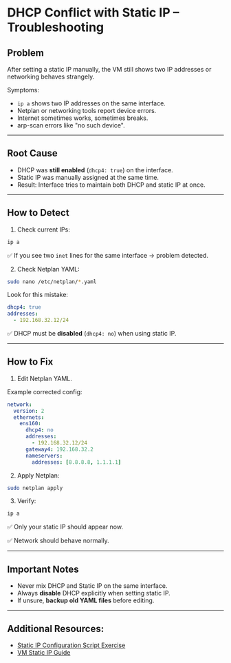 # DHCP Conflict with Static IP – Troubleshooting

## Problem
After setting a static IP manually, the VM still shows two IP addresses or networking behaves strangely.

Symptoms:
- `ip a` shows two IP addresses on the same interface.
- Netplan or networking tools report device errors.
- Internet sometimes works, sometimes breaks.
- arp-scan errors like "no such device".

---

## Root Cause

- DHCP was **still enabled** (`dhcp4: true`) on the interface.
- Static IP was manually assigned at the same time.
- Result: Interface tries to maintain both DHCP and static IP at once.

---

## How to Detect

1. Check current IPs:
```bash
ip a
```

✅ If you see two `inet` lines for the same interface → problem detected.

2. Check Netplan YAML:
```bash
sudo nano /etc/netplan/*.yaml
```

Look for this mistake:
```yaml
dhcp4: true
addresses:
  - 192.168.32.12/24
```

✅ DHCP must be **disabled** (`dhcp4: no`) when using static IP.

---

## How to Fix

1. Edit Netplan YAML.

Example corrected config:
```yaml
network:
  version: 2
  ethernets:
    ens160:
      dhcp4: no
      addresses:
        - 192.168.32.12/24
      gateway4: 192.168.32.2
      nameservers:
        addresses: [8.8.8.8, 1.1.1.1]
```

2. Apply Netplan:
```bash
sudo netplan apply
```

3. Verify:
```bash
ip a
```
✅ Only your static IP should appear now.

✅ Network should behave normally.

---

## Important Notes

- Never mix DHCP and Static IP on the same interface.
- Always **disable** DHCP explicitly when setting static IP.
- If unsure, **backup old YAML files** before editing.

---
## Additional Resources:
- [Static IP Configuration Script Exercise](../exercises/set_static_ip_script)
- [VM Static IP Guide](../vm-setup/04_set_static_ip)